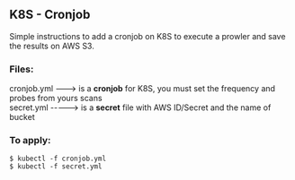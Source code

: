 ## K8S - Cronjob
Simple instructions to add a cronjob on K8S to execute a prowler and save the results on AWS S3.

### Files: 
cronjob.yml ---> is a **cronjob** for K8S, you must set the frequency and probes from yours scans \
secret.yml -----> is a **secret** file with AWS ID/Secret and the name of bucket 

### To apply:

`$ kubectl -f cronjob.yml` \
`$ kubectl -f secret.yml`
